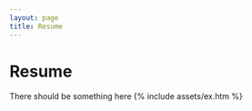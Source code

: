 ```yaml
---
layout: page
title: Resume
---
```

# Resume
There should be something here
{% include assets/ex.htm %}
